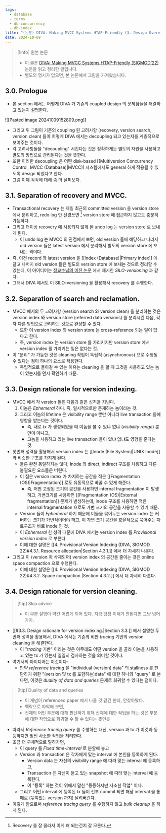 ```yaml
---
tags:
  - database
  - terms
  - db-concurrency
  - db-index
title: "(논문) DIVA: Making MVCC Systems HTAP-Friendly (3. Design Overview of DIVA)"
date: 2024-10-09
---
```

> [!info] 원본 논문
> - 이 글은 [DIVA: Making MVCC Systems HTAP-Friendly (SIGMOD'22)](https://dl.acm.org/doi/10.1145/3514221.3526135) 논문을 읽고 정리한 글입니다.
> - 별도의 명시가 없으면, 본 논문에서 그림을 가져왔습니다.

## 3.0. Prologue

- 본 section 에서는 어떻게 DIVA 가 기존의 coupled design 의 문제점들을 해결하고 있는지 설명한다.

![[Pasted image 20241009152809.png]]

- 그리고 위 그림이 기존의 coupling 된 고려사항 (recovery, version search, version clean) 들이 어떻게 DIVA 에서는 decoupling 되고 있는지를 계층적으로 보여주는 것이다.
- 각 고려사항들을 "decoupling" 시킨다는 것은 정확하게는 별도의 자원을 사용하고 별도의 방법으로 관리된다는 것을 뜻한다.
- 또한 이러한 decoupling 은 어떤 disk-based [[Multiversion Concurrency Control, MVCC (Database)|MVCC]] 시스템에서도 general 하게 적용될 수 있도록 design 되었다고 한다.
- 그럼 이제 각각에 대해 좀 더 살펴보자.

## 3.1. Separation of recovery and MVCC.

- Transactional recovery 는 제일 최근의 committed version 을 version store 에서 분리하고, redo log 만 신경쓰면 [^redo-log] version store 에 접근하지 않고도 충분히 가능하다.
- 그리고 더이상 recovery 에 사용되지 않게 된 undo log 는 version store 로 보내게 된다.
	- 이 undo log 는 MVCC 의 관점에서 보면, old version 들에 해당하고 따라서 old version 들은 latest version 에서 분리해서 별도의 version store 에 보내는 격이다.
- 즉, 이건 record 와 latest version 을 [[Index (Database)|Primary index]] 에 달고 나머지 old version 들은 별도의 version store 에 보내는 것으로 정리할 수 있는데, 이 아이디어는 [정교수님의 이전 논문](https://dl.acm.org/doi/pdf/10.1145/3318464.3389714) 에서 제시한 *SILO-versioning* 과 같다.
- 그래서 DIVA 에서도 이 SILO-versioning 을 활용해서 recovery 를 수행한다.

## 3.2. Separation of search and reclamation.

- MVCC 에서의 두 고려사항 (version search 와 version clean) 을 분리하는 것은 version index 와 version store (referred data versions) 를 분리시킨 다음, 각자 다른 방법으로 관리하는 것으로 완성할 수 있다.
	- 또한 이 version index 와 version store 는 cross-reference 되는 일이 없다고 한다.
	- 즉, version index 는 version store 를 가리키지만 version store 에서 version index 를 가리키는 일은 없다는 것.
- 이 "분리" 가 가능한 것은 cleaning 작업이 독립적 (asynchronous) 으로 수행될 수 있다는 점이 하나의 요소로 작용한다.
	- 독립적으로 돌아갈 수 있는 이유는 cleaning 을 할 때 그것을 사용하고 있는 놈이 있는지를 먼저 확인하기 때문.

## 3.3. Design rationale for version indexing.

- MVCC 에서 각 version 들은 다음과 같은 성격을 지닌다.
	1) 이놈은 *Ephemeral* 하다. 즉, 일시적으로만 존재하는 놈이라는 것.
	2) 그리고 이놈의 lifetime 은 visibility range 뿐만 아니라 live transaction 들에 영향을 받는다는 것이다.
		- 즉, 새로 tx 가 생성되었을 때 이놈을 볼 수 있냐 없냐 (*visibility range*) 뿐만이 아니고,
		- 그놈을 사용하고 있는 live transaction 들이 있냐 없냐도 영향을 준다는 것.
- 첫번째 성격을 활용해서 version index 는 [[Inode (File System)|UNIX Inode]] 와 비슷한 구조를 가지게 된다.
	- 물론 완전 동일하지는 않다; Inode 의 direct, indirect 구조를 차용하고 다른 불필요한 요소들은 버린다.
	- 이 점은 version index 가 차지하는 공간을 적은 [[Fragmentation (OS)|Fragmentation]] 로도 유동적으로 바꿀 수 있게 해준다.
		- 즉, 어떤 고정된 크기의 공간을 사용하면 internal fragmentation 이 발생하고, 가변크기를 사용하면 [[Fragmentation (OS)|External fragmentation]] 문제가 발생하는데, inode 구조를 사용하면 적은 internal fragmentation 으로도 가변 크기의 공간을 사용할 수 있기 때문.
	- Version 들이 *Ephemeral* 하기 때문에 이들을 묶어두는 version index 는 커버하는 크기가 가변적이어야 하고, 이 가변 크기 공간을 효율적으로 묶어주는 자료구조가 바로 inode 인 것.
	- 이 *Ephemeral* 한 성격 때문에 DIVA 에서는 version index 를 *Provisional version index* 로 부른다.
	- 이에 대한 설명은 [[4. Provisional Version Indexing (DIVA, SIGMOD 22)#4.3.1. Resource allocation|Section 4.3.1.]] 에서 더 자세히 나온다.
- 그리고 이 (version 이 삭제되어) version index 의 공간을 줄이는 것은 online space compaction 으로 수행한다.
	- 이에 대한 설명은 [[4. Provisional Version Indexing (DIVA, SIGMOD 22)#4.3.2. Space compaction.|Section 4.3.2.]] 에서 더 자세히 다룬다.

## 3.4. Design rationale for version cleaning.

> [!tip] Skip advice
> - 이 부분 설명이 약간 어렵게 되어 있다. 지금 당장 이해가 안된다면 그냥 넘어가자.

- [[#3.3. Design rationale for version indexing.|Section 3.3.]] 에서 설명한 두 번째 성격을 활용해서, DIVA 에서는 기존의 비싼 *tracing* 기반의 version cleaning 을 해결한다.
	- 이 "*tracing* 기반" 이라는 것은 아무래도 어떤 version 을 골라 이놈을 사용하고 있는 tx 가 있는지 일일히 검사하는 것을 의미할 것이다.
- 여기서의 아이디어는 이것이다:
	- 만약 *reference tracing* 을 "individual (version) data" 의 stallness 를 판단하기 위한 "(version 및 tx 를 포함하는)data" 에 대한 하나의 "query" 로 본다면, 이것은 *duality of data and queries* 문제로 회귀할 수 있다는 점이다.

> [!tip] Duality of data and queries
> - 이 개념이 referenced paper 에서 나올 것 같긴 한데, 안찾아봤다.
> - 맥락으로 파악해 보면,
> - 전체의 어떤 부분에 대해 판단하기 위해 전체에 대한 작업을 하는 것은 부분에 대한 작업으로 회귀할 수 할 수 있다는 뜻인듯

- 따라서 *Reference tracing query* 를 수행하는 대신, version 과 tx 가 이것과 동등하지만 훨씬 사소한 작업을 처리한다.
- 조금 더 구체적으로 말하자면,
	- 이 query 를 *Fixed time-interval* 로 분할해 놓고
	- Version 과 transaction 은 각자에게 맞는 interval 에 본인을 등록하게 된다.
		- Version data 는 자신의 visibility range 에 따라 맞는 interval 에 등록하고,
		- Transaction 은 자신이 들고 있는 snapshot 에 따라 맞는 interval 에 등록한다.
		- 이 "등록" 하는 것이 위에서 말한 "동등하지만 사소한 작업" 이다.
	- 그리고 어떤 interval 에 등록된 tx 들이 전부 commit 되면 해당 interval 을 통째로 (묶여있는 version 까지) 날려버린다.
- 이렇게 함으로써 *reference tracing query* 를 수행하지 않고 *bulk cleanup* 을 하게 된다.

[^redo-log]: Recovery 를 잘 몰라서 이게 왜 되는건지 잘 모른다.